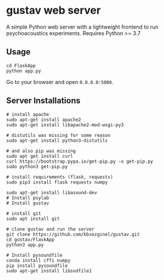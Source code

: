 # gustav web server
A simple Python web server with a lightweight frontend to run psychoacoustics experiments.
Requires Python >= 3.7

## Usage
```
cd FlaskApp
python app.py
```
Go to your browser and open `0.0.0.0:5000`.

## Server Installations

```
# install apache
sudo apt-get install apache2
sudo apt-get install libapache2-mod-wsgi-py3

# distutils was missing for some reason
sudo apt-get install python3-distutils

# and also pip was missing
sudo apt get install curl
curl https://bootstrap.pypa.io/get-pip.py -o get-pip.py
sudo python3 get-pip.py

# install requirements (flask, requests)
sudo pip3 install flask requests numpy

sudo apt-get install libasound-dev
# Install psylab
# Install gustav

# install git
sudo apt install git

# clone gustav and run the server
git clone https://github.com/kbsezginel/gustav.git
cd gustav/FlaskApp
python3 app.py

# Install pysoundfile
conda install cffi numpy
pip install pysoundfile
sudo apt-get install libsndfile1

```
